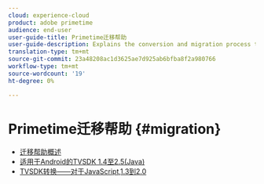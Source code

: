 ```yaml
---
cloud: experience-cloud
product: adobe primetime
audience: end-user
user-guide-title: Primetime迁移帮助
user-guide-description: Explains the conversion and migration process to move from your existing Primetime TVSDK Suite to the next-generation suite.
translation-type: tm+mt
source-git-commit: 23a48208ac1d3625ae7d925ab6bfba8f2a980766
workflow-type: tm+mt
source-wordcount: '19'
ht-degree: 0%

---
```



# Primetime迁移帮助 {#migration}

+ [迁移帮助概述](home.md)
+ [适用于Android的TVSDK 1.4至2.5(Java)](tvsdk-14-25-android.md)
+ [TVSDK转换——对于JavaScript,1.3到2.0](tvsdk-13-to-20-for-javascript.md)
